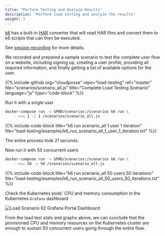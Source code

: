 ```yaml
---
title: "Perform Testing and Analyze Results"
description: "Perform load testing and analyze the results"
weight: 3
---
```


[k6](https://github.com/loadimpact/k6) has a built-in [HAR](http://www.softwareishard.com/blog/har-12-spec/) converter that will read HAR files and convert them to k6 scripts that can then be executed.

See [session recording](https://docs.k6.io/docs/session-recording-har-support) for more details.

We recorded and prepared a sample scenario to test the complete user flow on a website, including signing up, creating a user profile, providing all required information, and finally getting a list of available options for the user.

{{% include-github org="cloudposse" repo="load-testing" ref="master" file="scenarios/scenario_all.js" title="Complete Load Testing Scenario" language="js" type="code-block" %}}

Run it with a single user

```sh
docker-compose run -v $PWD/scenarios:/scenarios k6 run \
    --vus 1 -i 1 /scenarios/scenario_all.js
```

{{% include-code-block title="k6 run scenario_all 1 user 1 iteration" file="load-testing/examples/k6_run_scenario_all_1_user_1_iteration.txt" %}}

The entire process took 21 seconds.

Now run it with 50 concurrent users

```sh
docker-compose run -v $PWD/scenarios:/scenarios k6 run \
    --vus 50 -i 50 /scenarios/scenario_all.js
```

{{% include-code-block title="k6 run scenario_all 50 users 50 iterations" file="load-testing/examples/k6_run_scenario_all_50_users_50_iterations.txt" %}}

Check the Kubernetes pods' CPU and memory consumption in the Kubernetes `Grafana` dashboard

![Load Scenario 02 Grafana Portal Dashboard](/assets/load-testing-portal-grafana-scenario-02.png)

From the load test stats and graphs above, we can conclude that the provisioned CPU and memory resources on the Kubernetes cluster are enough to sustain 50 concurrent users going through the entire flow.
